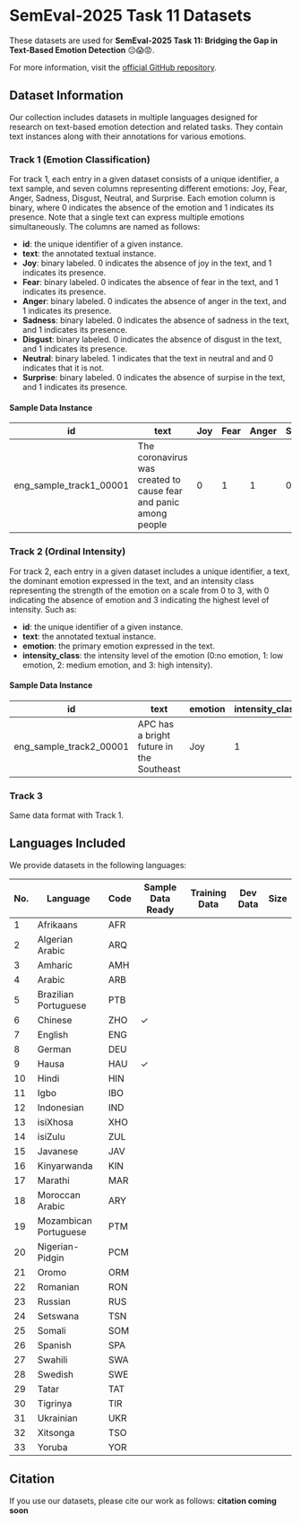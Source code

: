 # SemEval-2025 Task 11 Datasets

These datasets are used for **SemEval-2025 Task 11: Bridging the Gap in Text-Based Emotion Detection** 😔😱😡.

For more information, visit the [official GitHub repository](https://github.com/emotion-analysis-project/SemEval2025-task11).

## Dataset Information

Our collection includes datasets in multiple languages designed for research on text-based emotion detection and related tasks. They contain text instances along with their annotations for various emotions. 

### Track 1 (Emotion Classification)

For track 1, each entry in a given dataset consists of a unique identifier, a text sample, and seven columns representing different emotions: Joy, Fear, Anger, Sadness, Disgust, Neutral, and Surprise. Each emotion column is binary, where 0 indicates the absence of the emotion and 1 indicates its presence. Note that a single text can express multiple emotions simultaneously. The columns are named as follows:

- **id**: the unique identifier of a given instance.
- **text**: the annotated textual instance.
- **Joy**: binary labeled. 0 indicates the absence of joy in the text, and 1 indicates its presence.
- **Fear**: binary labeled. 0 indicates the absence of fear in the text, and 1 indicates its presence.
- **Anger**: binary labeled. 0 indicates the absence of anger in the text, and 1 indicates its presence.
- **Sadness**: binary labeled. 0 indicates the absence of sadness in the text, and 1 indicates its presence.
- **Disgust**: binary labeled. 0 indicates the absence of disgust in the text, and 1 indicates its presence.
- **Neutral**: binary labeled. 1 indicates that the text in neutral and  and 0 indicates that it is not.
- **Surprise**: binary labeled. 0 indicates the absence of surpise in the text, and 1 indicates its presence.

#### Sample Data Instance

| id                      | text                                                                                          | Joy | Fear | Anger | Sadness | Disgust | Neutral | Surprise |
|-------------------------|-----------------------------------------------------------------------------------------------|-----|------|-------|---------|---------|---------|----------|
| eng_sample_track1_00001 | The coronavirus was created to cause fear and panic among people                              | 0   | 1    | 1     | 0       | 0       | 0       | 0        |


### Track 2 (Ordinal Intensity)

For track 2, each entry in a given dataset includes a unique identifier, a text, the dominant emotion expressed in the text, and an intensity class representing the strength of the emotion on a scale from 0 to 3, with 0 indicating the absence of emotion and 3 indicating the highest level of intensity. Such as:


- **id**: the unique identifier of a given instance.
- **text**: the annotated textual instance.
- **emotion**: the primary emotion expressed in the text.
- **intensity_class**: the intensity level of the emotion (0:no emotion, 1: low emotion, 2: medium emotion, and 3: high intensity).

#### Sample Data Instance

| id                      | text                                                                                          | emotion | intensity_class |
|-------------------------|-----------------------------------------------------------------------------------------------|---------|-----------------|
| eng_sample_track2_00001 |APC has a bright future in the Southeast 	                                     | Joy     | 1               |


### Track 3

Same data format with Track 1. 


## Languages Included

We provide datasets in the following languages: 

| No. | Language              | Code | Sample Data Ready | Training Data  | Dev Data  | Size   |
|-----|-----------------------|------|-------------------|----------------------|----------------|--------|
| 1   | Afrikaans             | AFR  |                   |                      |                |        |
| 2   | Algerian Arabic       | ARQ  |                   |                      |                |        |
| 3   | Amharic               | AMH  |                   |                      |                |        |
| 4   | Arabic                | ARB  |                   |                      |                |        |
| 5   | Brazilian Portuguese  | PTB  |                   |                      |                |        |
| 6   | Chinese               | ZHO  | ✓                |                      |                |        |
| 7   | English               | ENG  |                   |                      |                |        |
| 8   | German                | DEU  |                   |                      |                |        |
| 9   | Hausa                 | HAU  | ✓                 |                      |                |        |
| 10  | Hindi                 | HIN  |                   |                      |                |        |
| 11  | Igbo                  | IBO  |                   |                      |                |        |
| 12  | Indonesian            | IND  |                   |                      |                |        |
| 13  | isiXhosa              | XHO  |                   |                      |                |        |
| 14  | isiZulu               | ZUL  |                   |                      |                |        |
| 15  | Javanese              | JAV  |                   |                      |                |        |
| 16  | Kinyarwanda           | KIN  |                   |                      |                |        |
| 17  | Marathi               | MAR  |                   |                      |                |        |
| 18  | Moroccan Arabic       | ARY  |                   |                      |                |        |
| 19  | Mozambican Portuguese | PTM  |                   |                      |                |        |
| 20  | Nigerian-Pidgin       | PCM  |                   |                      |                |        |
| 21  | Oromo                 | ORM  |                   |                      |                |        |
| 22  | Romanian              | RON  |                   |                      |                |        |
| 23  | Russian               | RUS  |                   |                      |                |        |
| 24  | Setswana              | TSN  |                   |                      |                |        |
| 25  | Somali                | SOM  |                   |                      |                |        |
| 26  | Spanish               | SPA  |                   |                      |                |        |
| 27  | Swahili               | SWA  |                   |                      |                |        |
| 28  | Swedish               | SWE  |                   |                      |                |        |
| 29  | Tatar                 | TAT  |                   |                      |                |        |
| 30  | Tigrinya              | TIR  |                   |                      |                |        |
| 31  | Ukrainian             | UKR  |                   |                      |                |        |
| 32  | Xitsonga              | TSO  |                   |                      |                |        |
| 33  | Yoruba                | YOR  |                   |                      |                |        |

## Citation

If you use our datasets, please cite our work as follows: **citation coming soon**

